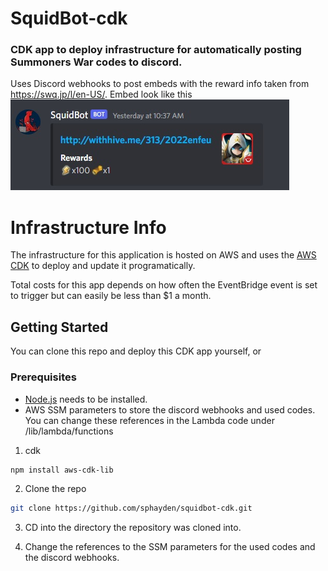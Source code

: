 # SquidBot-cdk
<h3>CDK app to deploy infrastructure for automatically posting Summoners War codes to discord.</h3>

Uses Discord webhooks to post embeds with the reward info taken from https://swq.jp/l/en-US/. Embed look like this ![Embed example](example-images/squidbot-example.jpg)


<h1>Infrastructure Info</h1>

The infrastructure for this application is hosted on AWS and uses the [AWS CDK](https://aws.amazon.com/cdk/) to deploy and update it programatically. 

Total costs for this app depends on how often the EventBridge event is set to trigger but can easily be less than $1 a month.

<!-- GETTING STARTED -->
## Getting Started

You can clone this repo and deploy this CDK app yourself, or 

### Prerequisites
* [Node.js](https://nodejs.org/en/download/) needs to be installed.
* AWS SSM parameters to store the discord webhooks and used codes. You can change these references in the Lambda code under /lib/lambda/functions

1. cdk
```sh
npm install aws-cdk-lib
```
2. Clone the repo
```sh
git clone https://github.com/sphayden/squidbot-cdk.git
```
3. CD into the directory the repository was cloned into.

4. Change the references to the SSM parameters for the used codes and the discord webhooks.